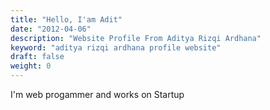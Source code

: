 ```yaml
---
title: "Hello, I'am Adit"
date: "2012-04-06"
description: "Website Profile From Aditya Rizqi Ardhana"
keyword: "aditya rizqi ardhana profile website"
draft: false
weight: 0
---
```


I'm web progammer and works on Startup

